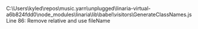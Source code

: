 C:\Users\kyled\repos\music\.yarn\unplugged\linaria-virtual-a6b824fdd0\node_modules\linaria\lib\babel\visitors\GenerateClassNames.js
Line 86: Remove relative and use fileName
